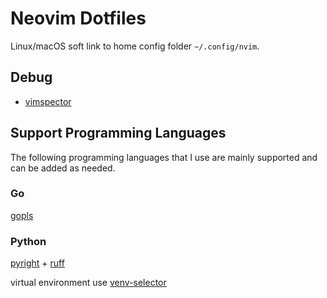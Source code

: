 # Neovim Dotfiles

Linux/macOS soft link to home config folder `~/.config/nvim`.

## Debug

- [vimspector](https://github.com/puremourning/vimspector)

## Support Programming Languages

The following programming languages that I use are mainly supported and can be added as needed.

### Go

[gopls](https://github.com/golang/tools/tree/master/gopls)

### Python

[pyright](https://github.com/neovim/nvim-lspconfig/blob/master/doc/configs.md#pyright) + [ruff](https://github.com/neovim/nvim-lspconfig/blob/master/doc/configs.md#ruff)

virtual environment use [venv-selector](https://github.com/linux-cultist/venv-selector.nvim)
